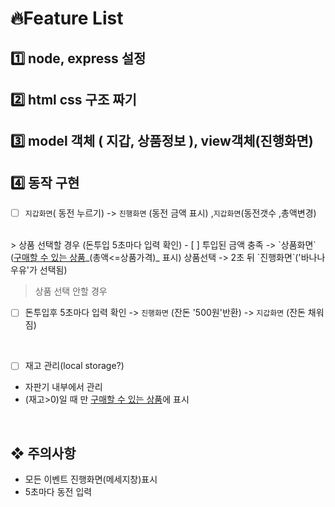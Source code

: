 # 🔥Feature List

## 1️⃣ node, express 설정  
## 2️⃣ html css 구조 짜기 
## 3️⃣ model 객체 ( 지갑, 상품정보 ),  view객체(진행화면)

## 4️⃣ 동작 구현  

- [ ] `지갑화면`( 동전 누르기) -> `진행화면` (동전 금액 표시) ,`지갑화면`(동전갯수 ,총액변경)    
<br>
>  상품 선택할 경우 (돈투입 5초마다 입력 확인)
- [ ] 투입된 금액 충족 -> `상품화면` (<u>구매할 수 있는 상품</u>_(총액<=상품가격)_ 표시)
상품선택 -> 2초 뒤 `진행화면`('바나나 우유'가 선택됨)

<br>

> 상품 선택 안할 경우
- [ ] 돈투입후 5초마다 입력 확인 -> `진행화면` (잔돈 '500원'반환) -> `지갑화면` (잔돈 채워짐)

<br>

- [ ] 재고 관리(local storage?)
- 자판기 내부에서 관리
- (재고>0)일 때 만 <u>구매할 수 있는 상품</u>에 표시
  
<br>

## ❖ 주의사항
* 모든 이벤트 진행화면(메세지창)표시
* 5초마다 동전 입력 